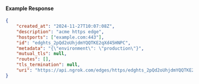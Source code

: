 <!-- Code generated for API Clients. DO NOT EDIT. -->

#### Example Response

```json
{
	"created_at": "2024-11-27T10:07:08Z",
	"description": "acme https edge",
	"hostports": ["example.com:443"],
	"id": "edghts_2pQd2oUhjdmYQQTKE2qXd45HNPC",
	"metadata": "{\"environment\": \"production\"}",
	"mutual_tls": null,
	"routes": [],
	"tls_termination": null,
	"uri": "https://api.ngrok.com/edges/https/edghts_2pQd2oUhjdmYQQTKE2qXd45HNPC"
}
```
